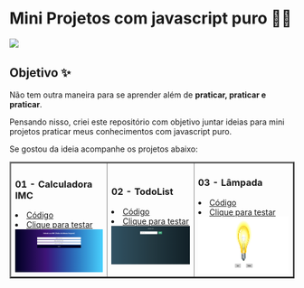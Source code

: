 # Mini Projetos com javascript puro 👨‍💻

<img src="https://img.icons8.com/color/96/000000/javascript--v1.png"/>

## Objetivo ✨

Não tem outra maneira para se aprender além de **praticar, praticar e praticar**.

Pensando nisso, criei este repositório com objetivo juntar ideias para mini projetos praticar meus conhecimentos com javascript puro.

Se gostou da ideia acompanhe os projetos abaixo:

<table border="2">
  <tr>
    <td>
        <h3>01 - Calculadora IMC</h3>
        <li><a href="https://github.com/guusfelix2015/mini-projetcs-js/tree/main/project-01-IMC">Código</a></li>
        <li><a href="https://calculateimcjs.netlify.app/">Clique para testar</a></li>
        <a href=""><img src="./img/imcImg.png" width="250px"></a>
    </td>
        <td>
        <h3>02 - TodoList</h3>
        <li><a href="https://github.com/guusfelix2015/mini-projetcs-js/tree/main/project-02-todolist">Código</a></li>
        <li><a href="https://todoistsimplejs.netlify.app/">Clique para testar</a></li>
        <a href=""><img src="./img/todoList.png" width="250px"></a>
    </td>
    <td>
        <h3>03 - Lâmpada</h3>
        <li><a href="https://github.com/guusfelix2015/mini-projetcs-js/tree/main/project-03-lampada">Código</a></li>
        <li><a href="https://dashing-florentine-52b308.netlify.app/">Clique para testar</a></li>
        <a href=""><img src="./img/Rectangle%203.png" width="300px" height="100px"></a>
    </td>
  </tr>
</table>
